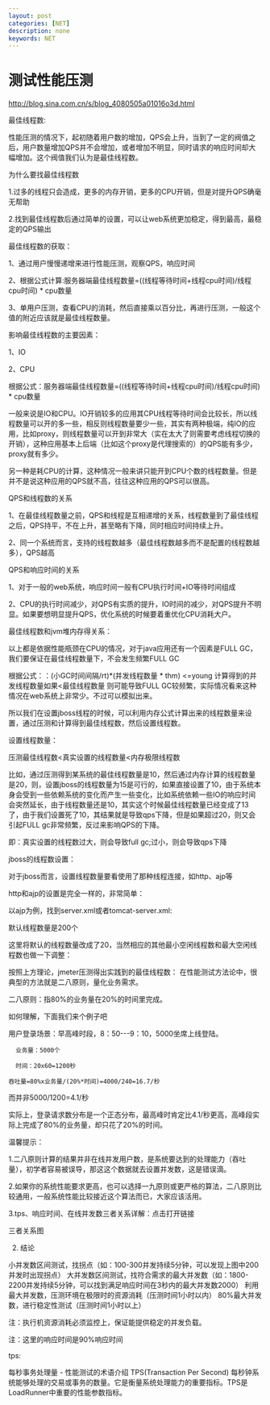 ```yaml
---
layout: post
categories: [NET]
description: none
keywords: NET
---
```

# 测试性能压测
http://blog.sina.com.cn/s/blog_4080505a01016o3d.html


最佳线程数:

性能压测的情况下，起初随着用户数的增加，QPS会上升，当到了一定的阀值之后，用户数量增加QPS并不会增加，或者增加不明显，同时请求的响应时间却大幅增加。这个阀值我们认为是最佳线程数。



为什么要找最佳线程数

1.过多的线程只会造成，更多的内存开销，更多的CPU开销，但是对提升QPS确毫无帮助

2.找到最佳线程数后通过简单的设置，可以让web系统更加稳定，得到最高，最稳定的QPS输出



最佳线程数的获取：

1、通过用户慢慢递增来进行性能压测，观察QPS，响应时间

2、根据公式计算:服务器端最佳线程数量=((线程等待时间+线程cpu时间)/线程cpu时间) * cpu数量

3、单用户压测，查看CPU的消耗，然后直接乘以百分比，再进行压测，一般这个值的附近应该就是最佳线程数量。



影响最佳线程数的主要因素：

1、IO

2、CPU

根据公式：服务器端最佳线程数量=((线程等待时间+线程cpu时间)/线程cpu时间) * cpu数量

一般来说是IO和CPU。IO开销较多的应用其CPU线程等待时间会比较长，所以线程数量可以开的多一些，相反则线程数量要少一些，其实有两种极端，纯IO的应用，比如proxy，则线程数量可以开到非常大（实在太大了则需要考虑线程切换的开销），这种应用基本上后端（比如这个proxy是代理搜索的）的QPS能有多少，proxy就有多少。

另一种是耗CPU的计算，这种情况一般来讲只能开到CPU个数的线程数量。但是并不是说这种应用的QPS就不高，往往这种应用的QPS可以很高。



QPS和线程数的关系

1、在最佳线程数量之前，QPS和线程是互相递增的关系，线程数量到了最佳线程之后，QPS持平，不在上升，甚至略有下降，同时相应时间持续上升。

2、同一个系统而言，支持的线程数越多（最佳线程数越多而不是配置的线程数越多），QPS越高



QPS和响应时间的关系

1、对于一般的web系统，响应时间一般有CPU执行时间+IO等待时间组成

2、CPU的执行时间减少，对QPS有实质的提升，IO时间的减少，对QPS提升不明显。如果要想明显提升QPS，优化系统的时候要着重优化CPU消耗大户。



最佳线程数和jvm堆内存得关系：

以上都是依据性能瓶颈在CPU的情况，对于java应用还有一个因素是FULL GC，我们要保证在最佳线程数量下，不会发生频繁FULL GC

根据公式：：(小GC时间间隔/rt)*(并发线程数量 * thm) <=young 计算得到的并发线程数量如果<最佳线程数量 则可能导致FULL GC较频繁，实际情况看来这种情况在web系统上非常少。不过可以模拟出来。

所以我们在设置jboss线程的时候，可以利用内存公式计算出来的线程数量来设置，通过压测和计算得到最佳线程数，然后设置线程数。



设置线程数量：

压测最佳线程数<真实设置的线程数量<内存极限线程数

比如，通过压测得到某系统的最佳线程数量是10，然后通过内存计算的线程数量是20，则，设置jboss的线程数量为15是可行的，如果直接设置了10，由于系统本身会受到一些依赖系统的变化而产生一些变化，比如系统依赖一些IO的响应时间会突然延长，由于线程数量还是10，其实这个时候最佳线程数量已经变成了13了，由于我们设置死了10，其结果就是导致qps下降，但是如果超过20，则又会引起FULL gc非常频繁，反过来影响QPS的下降。

即：真实设置的线程数过大，则会导致full gc;过小，则会导致qps下降

jboss的线程数设置：

对于jboss而言，设置线程数量要看使用了那种线程连接，如http、ajp等

http和ajp的设置是完全一样的，非常简单：

以ajp为例，找到server.xml或者tomcat-server.xml:

默认线程数量是200个

 <Connector port="8009" address="${jboss.bind.address}" connectionTimeout="15000" protocol="AJP/1.3" maxThreads="200" minSpareThreads="40" maxSpareThreads="75" maxPostSize="512000" acceptCount="300" bufferSize="16384" emptySessionPath="false" enableLookups="false" redirectPort="8443" useBodyEncodingForURI="true"/>

这里将默认的线程数量改成了20，当然相应的其他最小空闲线程数和最大空闲线程数也做一下调整：

<Connector port="8009" address="${jboss.bind.address}" connectionTimeout="15000" protocol="AJP/1.3" maxThreads="20" minSpareThreads="20" maxSpareThreads="20" maxPostSize="512000" acceptCount="300" bufferSize="16384" emptySessionPath="false" enableLookups="false" redirectPort="8443" useBodyEncodingForURI="true"/>



按照上方理论，jmeter压测得出实践到的最佳线程数：
在性能测试方法论中，很典型的方法就是二八原则，量化业务需求。

二八原则：指80%的业务量在20%的时间里完成。

如何理解，下面我们来个例子吧



用户登录场景：早高峰时段，8：50---9：10，5000坐席上线登陆。

      业务量：5000个 

      时间：20x60=1200秒

    吞吐量=80%x业务量/(20%*时间)=4000/240=16.7/秒

而并非5000/1200=4.1/秒

实际上，登录请求数分布是一个正态分布，最高峰时肯定比4.1/秒更高，高峰段实际上完成了80%的业务量，却只花了20%的时间。



温馨提示：

1.二八原则计算的结果并非在线并发用户数，是系统要达到的处理能力（吞吐量），初学者容易被误导，那这这个数据就去设置并发数，这是错误滴。

2.如果你的系统性能要求更高，也可以选择一九原则或更严格的算法，二八原则比较通用，一般系统性能比较接近这个算法而已，大家应该活用。

3.tps、响应时间、在线并发数三者关系详解：点击打开链接



三者关系图





2.  结论



小并发数区间测试，找拐点（如：100-300并发持续5分钟，可以发现上图中200并发时出现拐点）
大并发数区间测试，找符合需求的最大并发数（如：1800-2200并发持续5分钟，可以找到满足响应时间在3秒内的最大并发数2000）
利用最大并发数，压测环境在极限时的资源消耗（压测时间1小时以内）
80%最大并发数，进行稳定性测试（压测时间1小时以上）


注：执行机资源消耗必须监控上，保证能提供稳定的并发负载。

注：这里的响应时间是90%响应时间

tps:

每秒事务处理量 - 性能测试的术语介绍
TPS(Transaction Per Second)
每秒钟系统能够处理的交易或事务的数量。它是衡量系统处理能力的重要指标。TPS是LoadRunner中重要的性能参数指标。

